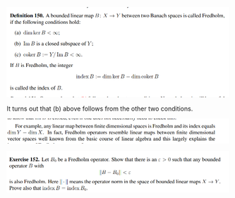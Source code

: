 ![](../attachments/Pasted%20image%2020210613131507.png)

It turns out that (b) above follows from the other two conditions.

![](../attachments/Pasted%20image%2020210613131550.png)

![](../attachments/Pasted%20image%2020210613131606.png)